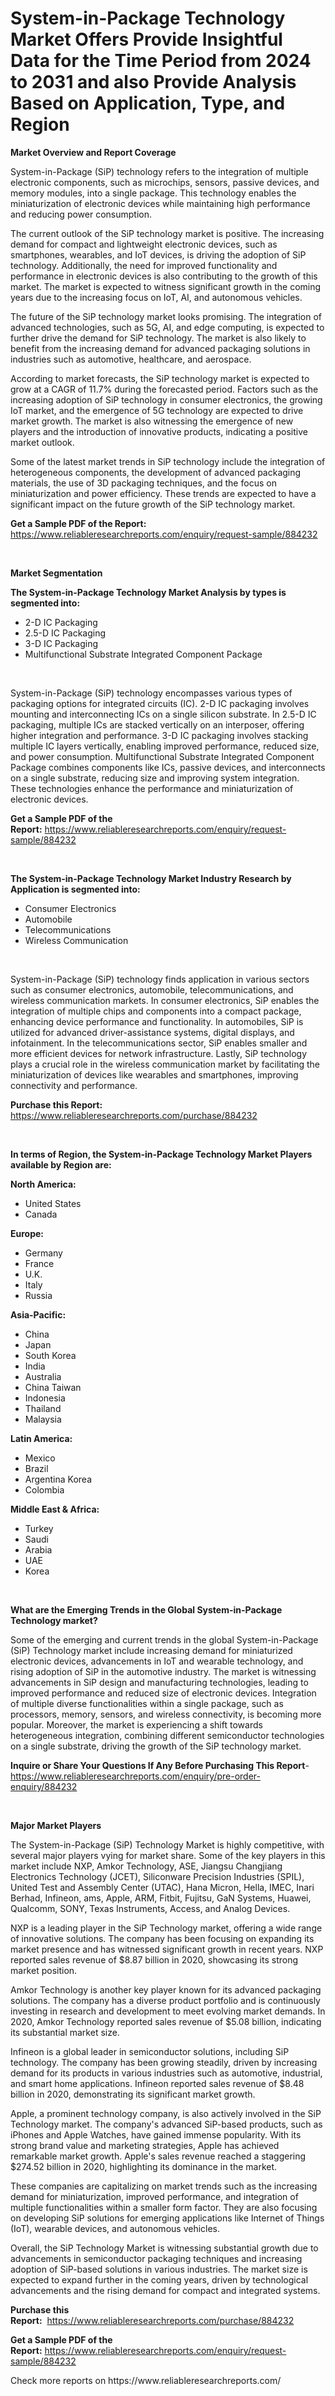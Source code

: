 <p><h1>System-in-Package Technology Market Offers Provide Insightful Data for the Time Period from 2024 to 2031 and also Provide Analysis Based on Application, Type, and Region</h1></p><p><strong>Market Overview and Report Coverage</strong></p>
<p><p>System-in-Package (SiP) technology refers to the integration of multiple electronic components, such as microchips, sensors, passive devices, and memory modules, into a single package. This technology enables the miniaturization of electronic devices while maintaining high performance and reducing power consumption.</p><p>The current outlook of the SiP technology market is positive. The increasing demand for compact and lightweight electronic devices, such as smartphones, wearables, and IoT devices, is driving the adoption of SiP technology. Additionally, the need for improved functionality and performance in electronic devices is also contributing to the growth of this market. The market is expected to witness significant growth in the coming years due to the increasing focus on IoT, AI, and autonomous vehicles.</p><p>The future of the SiP technology market looks promising. The integration of advanced technologies, such as 5G, AI, and edge computing, is expected to further drive the demand for SiP technology. The market is also likely to benefit from the increasing demand for advanced packaging solutions in industries such as automotive, healthcare, and aerospace.</p><p>According to market forecasts, the SiP technology market is expected to grow at a CAGR of 11.7% during the forecasted period. Factors such as the increasing adoption of SiP technology in consumer electronics, the growing IoT market, and the emergence of 5G technology are expected to drive market growth. The market is also witnessing the emergence of new players and the introduction of innovative products, indicating a positive market outlook.</p><p>Some of the latest market trends in SiP technology include the integration of heterogeneous components, the development of advanced packaging materials, the use of 3D packaging techniques, and the focus on miniaturization and power efficiency. These trends are expected to have a significant impact on the future growth of the SiP technology market.</p></p>
<p><strong>Get a Sample PDF of the Report:</strong> <a href="https://www.reliableresearchreports.com/enquiry/request-sample/884232">https://www.reliableresearchreports.com/enquiry/request-sample/884232</a></p>
<p>&nbsp;</p>
<p><strong>Market Segmentation</strong></p>
<p><strong>The System-in-Package Technology Market Analysis by types is segmented into:</strong></p>
<p><ul><li>2-D IC Packaging</li><li>2.5-D IC Packaging</li><li>3-D IC Packaging</li><li>Multifunctional Substrate Integrated Component Package</li></ul></p>
<p>&nbsp;</p>
<p><p>System-in-Package (SiP) technology encompasses various types of packaging options for integrated circuits (IC). 2-D IC packaging involves mounting and interconnecting ICs on a single silicon substrate. In 2.5-D IC packaging, multiple ICs are stacked vertically on an interposer, offering higher integration and performance. 3-D IC packaging involves stacking multiple IC layers vertically, enabling improved performance, reduced size, and power consumption. Multifunctional Substrate Integrated Component Package combines components like ICs, passive devices, and interconnects on a single substrate, reducing size and improving system integration. These technologies enhance the performance and miniaturization of electronic devices.</p></p>
<p><strong>Get a Sample PDF of the Report:</strong>&nbsp;<a href="https://www.reliableresearchreports.com/enquiry/request-sample/884232">https://www.reliableresearchreports.com/enquiry/request-sample/884232</a></p>
<p>&nbsp;</p>
<p><strong>The System-in-Package Technology Market Industry Research by Application is segmented into:</strong></p>
<p><ul><li>Consumer Electronics</li><li>Automobile</li><li>Telecommunications</li><li>Wireless Communication</li></ul></p>
<p>&nbsp;</p>
<p><p>System-in-Package (SiP) technology finds application in various sectors such as consumer electronics, automobile, telecommunications, and wireless communication markets. In consumer electronics, SiP enables the integration of multiple chips and components into a compact package, enhancing device performance and functionality. In automobiles, SiP is utilized for advanced driver-assistance systems, digital displays, and infotainment. In the telecommunications sector, SiP enables smaller and more efficient devices for network infrastructure. Lastly, SiP technology plays a crucial role in the wireless communication market by facilitating the miniaturization of devices like wearables and smartphones, improving connectivity and performance.</p></p>
<p><strong>Purchase this Report:</strong>&nbsp; <a href="https://www.reliableresearchreports.com/purchase/884232">https://www.reliableresearchreports.com/purchase/884232</a></p>
<p>&nbsp;</p>
<p><strong>In terms of Region, the System-in-Package Technology Market Players available by Region are:</strong></p>
<p>
    <p> <strong> North America: </strong>
        <ul>
            <li>United States</li>
            <li>Canada</li>
        </ul>
        </p> 
    <p> <strong> Europe: </strong>
        <ul>
            <li>Germany</li>
            <li>France</li>
            <li>U.K.</li>
            <li>Italy</li>
            <li>Russia</li>
        </ul>
        </p> 
    <p> <strong> Asia-Pacific: </strong>
        <ul>
            <li>China</li>
            <li>Japan</li>
            <li>South Korea</li>
            <li>India</li>
            <li>Australia</li>
            <li>China Taiwan</li>
            <li>Indonesia</li>
            <li>Thailand</li>
            <li>Malaysia</li>
        </ul>
        </p> 
    <p> <strong> Latin America: </strong>
        <ul>
            <li>Mexico</li>
            <li>Brazil</li>
            <li>Argentina Korea</li>
            <li>Colombia</li>
        </ul>
        </p> 
    <p> <strong> Middle East & Africa: </strong>
        <ul>
            <li>Turkey</li>
            <li>Saudi</li>
            <li>Arabia</li>
            <li>UAE</li>
            <li>Korea</li>
        </ul>
    </p>
    </p>
<p>&nbsp;</p>
<p><strong>What are the Emerging Trends in the Global System-in-Package Technology market?</strong></p>
<p><p>Some of the emerging and current trends in the global System-in-Package (SiP) Technology market include increasing demand for miniaturized electronic devices, advancements in IoT and wearable technology, and rising adoption of SiP in the automotive industry. The market is witnessing advancements in SiP design and manufacturing technologies, leading to improved performance and reduced size of electronic devices. Integration of multiple diverse functionalities within a single package, such as processors, memory, sensors, and wireless connectivity, is becoming more popular. Moreover, the market is experiencing a shift towards heterogeneous integration, combining different semiconductor technologies on a single substrate, driving the growth of the SiP technology market.</p></p>
<p><strong>Inquire or Share Your Questions If Any Before Purchasing This Report</strong>- <a href="https://www.reliableresearchreports.com/enquiry/pre-order-enquiry/884232">https://www.reliableresearchreports.com/enquiry/pre-order-enquiry/884232</a></p>
<p>&nbsp;</p>
<p><strong>Major Market Players</strong></p>
<p><p>The System-in-Package (SiP) Technology Market is highly competitive, with several major players vying for market share. Some of the key players in this market include NXP, Amkor Technology, ASE, Jiangsu Changjiang Electronics Technology (JCET), Siliconware Precision Industries (SPIL), United Test and Assembly Center (UTAC), Hana Micron, Hella, IMEC, Inari Berhad, Infineon, ams, Apple, ARM, Fitbit, Fujitsu, GaN Systems, Huawei, Qualcomm, SONY, Texas Instruments, Access, and Analog Devices.</p><p>NXP is a leading player in the SiP Technology market, offering a wide range of innovative solutions. The company has been focusing on expanding its market presence and has witnessed significant growth in recent years. NXP reported sales revenue of $8.87 billion in 2020, showcasing its strong market position.</p><p>Amkor Technology is another key player known for its advanced packaging solutions. The company has a diverse product portfolio and is continuously investing in research and development to meet evolving market demands. In 2020, Amkor Technology reported sales revenue of $5.08 billion, indicating its substantial market size.</p><p>Infineon is a global leader in semiconductor solutions, including SiP technology. The company has been growing steadily, driven by increasing demand for its products in various industries such as automotive, industrial, and smart home applications. Infineon reported sales revenue of $8.48 billion in 2020, demonstrating its significant market growth.</p><p>Apple, a prominent technology company, is also actively involved in the SiP Technology market. The company's advanced SiP-based products, such as iPhones and Apple Watches, have gained immense popularity. With its strong brand value and marketing strategies, Apple has achieved remarkable market growth. Apple's sales revenue reached a staggering $274.52 billion in 2020, highlighting its dominance in the market.</p><p>These companies are capitalizing on market trends such as the increasing demand for miniaturization, improved performance, and integration of multiple functionalities within a smaller form factor. They are also focusing on developing SiP solutions for emerging applications like Internet of Things (IoT), wearable devices, and autonomous vehicles.</p><p>Overall, the SiP Technology Market is witnessing substantial growth due to advancements in semiconductor packaging techniques and increasing adoption of SiP-based solutions in various industries. The market size is expected to expand further in the coming years, driven by technological advancements and the rising demand for compact and integrated systems.</p></p>
<p><strong>Purchase this Report:</strong>&nbsp;&nbsp;<a href="https://www.reliableresearchreports.com/purchase/884232">https://www.reliableresearchreports.com/purchase/884232</a></p>
<p></p>
<p><strong>Get a Sample PDF of the Report:</strong>&nbsp;<a href="https://www.reliableresearchreports.com/enquiry/request-sample/884232">https://www.reliableresearchreports.com/enquiry/request-sample/884232</a></p>
<p>Check more reports on https://www.reliableresearchreports.com/</p>